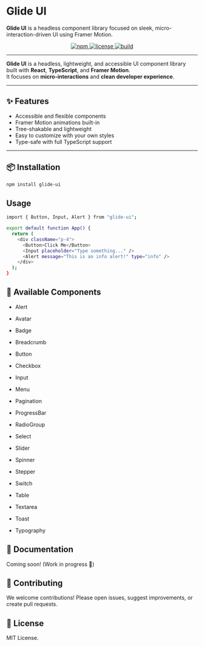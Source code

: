 # Glide UI

**Glide UI** is a headless component library focused on sleek, micro-interaction-driven UI using Framer Motion.

<p align="center">
  <a href="https://www.npmjs.com/package/glide-ui" target="_blank">
    <img alt="npm" src="https://img.shields.io/npm/v/glide-ui?color=brightgreen&label=npm&logo=npm">
  </a>
  <a href="https://github.com/manish3299/glide-ui/blob/main/LICENSE" target="_blank">
    <img alt="license" src="https://img.shields.io/github/license/manish3299/glide-ui">
  </a>
  <a href="https://github.com/manish3299/glide-ui/actions" target="_blank">
    <img alt="build" src="https://img.shields.io/github/actions/workflow/status/manish3299/glide-ui/ci.yml?label=build&logo=github">
  </a>
</p>

---

**Glide UI** is a headless, lightweight, and accessible UI component library built with **React**, **TypeScript**, and **Framer Motion**.  
It focuses on **micro-interactions** and **clean developer experience**.

---

## ✨ Features

- Accessible and flexible components
- Framer Motion animations built-in
- Tree-shakable and lightweight
- Easy to customize with your own styles
- Type-safe with full TypeScript support

---

## 📦 Installation

```bash
npm install glide-ui
```

## Usage

```bash
import { Button, Input, Alert } from "glide-ui";

export default function App() {
  return (
    <div className="p-4">
      <Button>Click Me</Button>
      <Input placeholder="Type something..." />
      <Alert message="This is an info alert!" type="info" />
    </div>
  );
}

```

## 🧩 Available Components

- Alert

- Avatar

- Badge

- Breadcrumb

- Button

- Checkbox

- Input

- Menu

- Pagination

- ProgressBar

- RadioGroup

- Select

- Slider

- Spinner

- Stepper

- Switch

- Table

- Textarea

- Toast

- Typography

## 📖 Documentation

Coming soon! (Work in progress 🚧)

## 🤝 Contributing

We welcome contributions!
Please open issues, suggest improvements, or create pull requests.

## 📜 License

MIT License.
